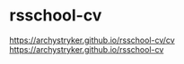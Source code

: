 # rsschool-cv
https://archystryker.github.io/rsschool-cv/cv
https://archystryker.github.io/rsschool-cv
